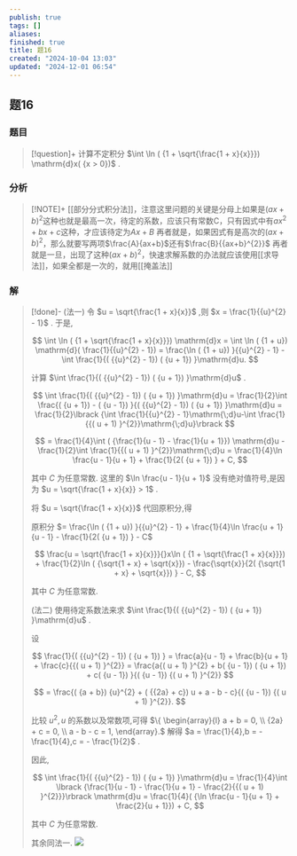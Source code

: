 ```yaml
---
publish: true
tags: []
aliases: 
finished: true
title: 题16
created: "2024-10-04 13:03"
updated: "2024-12-01 06:54"
---
```

## 题16
### 题目
> [!question]+
> 计算不定积分 $\int \ln ( {1 + \sqrt{\frac{1 + x}{x}}}) \mathrm{d}x( {x > 0})$ .
### 分析
> [!NOTE]+
> [[部分分式积分法]]，注意这里问题的关键是分母上如果是$(ax+b)^{2}$这种也就是最高一次，待定的系数，应该只有常数C，只有因式中有$ax^{2}+bx+c$这种，才应该待定为$Ax+B$
> 再者就是，如果因式有是高次的$(ax+b)^{2}$，那么就要写两项$\frac{A}{ax+b}$还有$\frac{B}{{ax+b}^{2}}$
> 再者就是一旦，出现了这种$(ax+b)^{2}$，快速求解系数的办法就应该使用[[求导法]]，如果全都是一次的，就用[[掩盖法]]
### 解
> [!done]-
> (法一) 令 $u = \sqrt{\frac{1 + x}{x}}$ ,则 $x = \frac{1}{{u}^{2} - 1}$ . 于是,
> 
> $$
> \int \ln ( {1 + \sqrt{\frac{1 + x}{x}}}) \mathrm{d}x = \int \ln ( {1 + u}) \mathrm{d}( \frac{1}{{u}^{2} - 1})  = \frac{\ln ( {1 + u}) }{{u}^{2} - 1} - \int \frac{1}{( {{u}^{2} - 1}) ( {u + 1}) }\mathrm{d}u.
> $$
> 
> 计算 $\int \frac{1}{( {{u}^{2} - 1}) ( {u + 1}) }\mathrm{d}u$ .
> 
> $$
> \int \frac{1}{( {{u}^{2} - 1}) ( {u + 1}) }\mathrm{d}u = \frac{1}{2}\int \frac{( {u + 1})  - ( {u - 1}) }{( {{u}^{2} - 1}) ( {u + 1}) }\mathrm{d}u = \frac{1}{2}\lbrack  {\int \frac{1}{{u}^{2} - 1}\mathrm{\;d}u-\int \frac{1}{{( u + 1) }^{2}}\mathrm{\;d}u}\rbrack
> $$
> 
> $$
> = \frac{1}{4}\int ( {\frac{1}{u - 1} - \frac{1}{u + 1}}) \mathrm{d}u - \frac{1}{2}\int \frac{1}{{( u + 1) }^{2}}\mathrm{\;d}u = \frac{1}{4}\ln \frac{u - 1}{u + 1} + \frac{1}{2( {u + 1}) } + C,
> $$
> 
> 其中 $C$ 为任意常数. 这里的 $\ln \frac{u - 1}{u + 1}$ 没有绝对值符号,是因为 $u = \sqrt{\frac{1 + x}{x}} > 1$ .
> 
> 将 $u = \sqrt{\frac{1 + x}{x}}$ 代回原积分,得
> 
> 原积分 $= \frac{\ln ( {1 + u}) }{{u}^{2} - 1} + \frac{1}{4}\ln \frac{u + 1}{u - 1} - \frac{1}{2( {u + 1}) } - C$
> 
> $$
> \frac{u = \sqrt{\frac{1 + x}{x}}}{}x\ln ( {1 + \sqrt{\frac{1 + x}{x}}})  + \frac{1}{2}\ln ( {\sqrt{1 + x} + \sqrt{x}})  - \frac{\sqrt{x}}{2( {\sqrt{1 + x} + \sqrt{x}}) } - C,
> $$
> 
> 其中 $C$ 为任意常数.
> 
> (法二) 使用待定系数法来求 $\int \frac{1}{( {{u}^{2} - 1}) ( {u + 1}) }\mathrm{d}u$ .
> 
> 设
> 
> $$
> \frac{1}{( {{u}^{2} - 1}) ( {u + 1}) } = \frac{a}{u - 1} + \frac{b}{u + 1} + \frac{c}{{( u + 1) }^{2}} = \frac{a{( u + 1) }^{2} + b( {u - 1}) ( {u + 1})  + c( {u - 1}) }{( {u - 1}) {( u + 1) }^{2}}
> $$
> 
> $$
> = \frac{( {a + b}) {u}^{2} + ( {{2a} + c}) u + a - b - c}{( {u - 1}) {( u + 1) }^{2}}.
> $$
> 
> 比较 ${u}^{2},u$ 的系数以及常数项,可得 $\{  \begin{array}{l} a + b = 0, \\  {2a} + c = 0, \\  a - b - c = 1, \end{array}.$ 解得 $a = \frac{1}{4},b =  - \frac{1}{4},c =  - \frac{1}{2}$ .
> 
> 因此,
> 
> $$
> \int \frac{1}{( {{u}^{2} - 1}) ( {u + 1}) }\mathrm{d}u = \frac{1}{4}\int \lbrack  {\frac{1}{u - 1} - \frac{1}{u + 1} - \frac{2}{{( u + 1) }^{2}}}\rbrack  \mathrm{d}u = \frac{1}{4}( {\ln \frac{u - 1}{u + 1} + \frac{2}{u + 1}})  + C,
> $$
> 
> 其中 $C$ 为任意常数.
> 
> 其余同法一.
> ![](https://img.hwenyi.tech/202410292037217.webp)